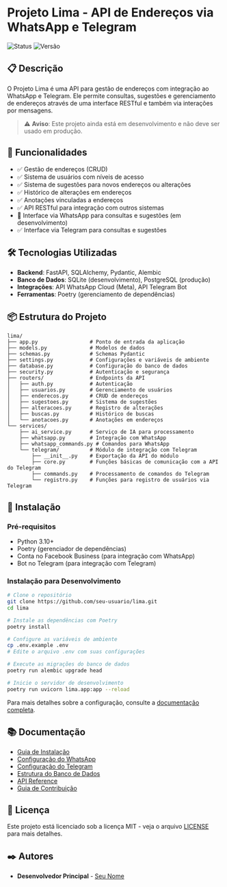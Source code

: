 # Projeto Lima - API de Endereços via WhatsApp e Telegram

![Status](https://img.shields.io/badge/Status-Em%20Desenvolvimento-yellow)
![Versão](https://img.shields.io/badge/Versão-0.1.0-blue)

## 📋 Descrição

O Projeto Lima é uma API para gestão de endereços com integração ao WhatsApp e Telegram. Ele permite consultas, sugestões e gerenciamento de endereços através de uma interface RESTful e também via interações por mensagens.

> ⚠️ **Aviso**: Este projeto ainda está em desenvolvimento e não deve ser usado em produção.

## 🚀 Funcionalidades

- ✅ Gestão de endereços (CRUD)
- ✅ Sistema de usuários com níveis de acesso
- ✅ Sistema de sugestões para novos endereços ou alterações
- ✅ Histórico de alterações em endereços
- ✅ Anotações vinculadas a endereços
- ✅ API RESTful para integração com outros sistemas
- 🚧 Interface via WhatsApp para consultas e sugestões (em desenvolvimento)
- ✅ Interface via Telegram para consultas e sugestões

## 🛠️ Tecnologias Utilizadas

- **Backend**: FastAPI, SQLAlchemy, Pydantic, Alembic
- **Banco de Dados**: SQLite (desenvolvimento), PostgreSQL (produção)
- **Integrações**: API WhatsApp Cloud (Meta), API Telegram Bot
- **Ferramentas**: Poetry (gerenciamento de dependências)

## 📦 Estrutura do Projeto

```
lima/
├── app.py                 # Ponto de entrada da aplicação
├── models.py              # Modelos de dados
├── schemas.py             # Schemas Pydantic
├── settings.py            # Configurações e variáveis de ambiente
├── database.py            # Configuração do banco de dados
├── security.py            # Autenticação e segurança
├── routers/               # Endpoints da API
│   ├── auth.py            # Autenticação
│   ├── usuarios.py        # Gerenciamento de usuários
│   ├── enderecos.py       # CRUD de endereços
│   ├── sugestoes.py       # Sistema de sugestões
│   ├── alteracoes.py      # Registro de alterações
│   ├── buscas.py          # Histórico de buscas
│   └── anotacoes.py       # Anotações em endereços
└── services/
    ├── ai_service.py      # Serviço de IA para processamento
    ├── whatsapp.py        # Integração com WhatsApp
    ├── whatsapp_commands.py # Comandos para WhatsApp
    └── telegram/          # Módulo de integração com Telegram
        ├── __init__.py    # Exportação da API do módulo
        ├── core.py        # Funções básicas de comunicação com a API do Telegram
        ├── commands.py    # Processamento de comandos do Telegram
        └── registro.py    # Funções para registro de usuários via Telegram
```

## 🔧 Instalação

### Pré-requisitos

- Python 3.10+
- Poetry (gerenciador de dependências)
- Conta no Facebook Business (para integração com WhatsApp)
- Bot no Telegram (para integração com Telegram)

### Instalação para Desenvolvimento

```bash
# Clone o repositório
git clone https://github.com/seu-usuario/lima.git
cd lima

# Instale as dependências com Poetry
poetry install

# Configure as variáveis de ambiente
cp .env.example .env
# Edite o arquivo .env com suas configurações

# Execute as migrações do banco de dados
poetry run alembic upgrade head

# Inicie o servidor de desenvolvimento
poetry run uvicorn lima.app:app --reload
```

Para mais detalhes sobre a configuração, consulte a [documentação completa](docs/README.md).

## 📚 Documentação

- [Guia de Instalação](docs/installation.md)
- [Configuração do WhatsApp](docs/whatsapp-setup.md)
- [Configuração do Telegram](docs/telegram-setup.md)
- [Estrutura do Banco de Dados](docs/database.md)
- [API Reference](docs/api.md)
- [Guia de Contribuição](docs/contributing.md)

## 📝 Licença

Este projeto está licenciado sob a licença MIT - veja o arquivo [LICENSE](LICENSE) para mais detalhes.

## ✒️ Autores

- **Desenvolvedor Principal** - [Seu Nome](https://github.com/seu-usuario)